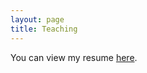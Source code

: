 ```yaml
---
layout: page
title: Teaching
---
```


You can view my resume [here]({{site.url}}/assets/Hong,ChunYu.pdf).
